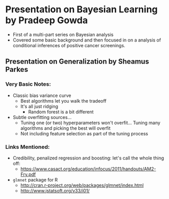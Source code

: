 # Presentation on Bayesian Learning by Pradeep Gowda

  * First of a multi-part series on Bayesian analysis
  * Covered some basic background and then focused in on a analysis of conditional inferences of positive cancer screenings.

## Presentation on Generalization by Sheamus Parkes

### Very Basic Notes:

  * Classic bias variance curve
    * Best algorithms let you walk the tradeoff
    * It's all just ridging
      * Random forest is a bit different 
  * Subtle overfitting sources…
    * Tuning one (or two) hyperparameters won't overfit... Tuning many algorithms and picking the best will overfit 
    * Not including feature selection as part of the tuning process

### Links Mentioned:

  * Credibility, penalized regression and boosting: let's call the whole thing off:
    *  https://www.casact.org/education/infocus/2011/handouts/AM2-Fry.pdf
  * `glmnet` package for R
    * http://cran.r-project.org/web/packages/glmnet/index.html
    * http://www.jstatsoft.org/v33/i01/